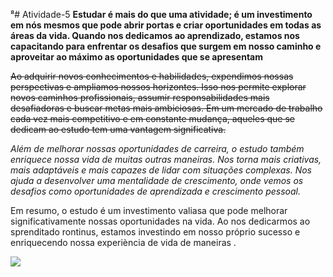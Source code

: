 ⁸# Atividade-5
**Estudar é mais do que uma atividade; é um investimento em nós mesmos que pode abrir portas e criar oportunidades em todas as áreas da vida. Quando nos dedicamos ao aprendizado, estamos nos capacitando para enfrentar os desafios que surgem em nosso caminho e aproveitar ao máximo as oportunidades que se apresentam**

~~Ao adquirir novos conhecimentos e habilidades, expendimos nossas perspectivas e ampliamos nossos horizontes. Isso nos permite explorar novos caminhos profissionais, assumir responsabilidades mais desafiadoras e buscar metas mais ambiciosas. Em um mercado de trabalho cada vez mais competitivo e em constante mudança, aqueles que se dedicam ao estudo tem uma vantagem significativa.~~

*Além de melhorar nossas oportunidades de carreira, o estudo também enriquece nossa vida de muitas outras maneiras. Nos torna mais criativas, mais adaptáveis e mais capazes de lidar com situações complexas.
Nos ajuda a desenvolver uma mentalidade de crescimento, onde vemos os desafios como oportunidades de aprendizada e crescimento 
pessoal.* 

Em resumo, o estudo é um investimento valiasa que pode melhorar significativamente nossas oportunidades na vida. Ao nos dedicarmos ao sprenditado rontinus, estamos investindo em nosso próprio sucesso e enriquecendo nossa experiència de vida de maneiras .




![](https://tenor.com/pt-BR/view/cat-sandwich-calories-snack-meal-gif-9385312828138126971.gif)



